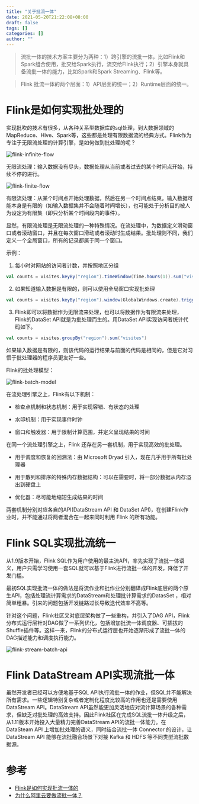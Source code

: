 ```yaml
---
title: "关于批流一体"
date: 2021-05-20T21:22:08+08:00
draft: false
tags: []
categories: []
author: ""
---
```


> 流批一体的技术方案主要分为两种：1）跨引擎的流批一体，比如Flink和Spark组合使用，批交给Spark执行，流交给Flink执行；2）引擎本身就具备流批一体的能力，比如Spark和Spark Streaming、Flink等。

> Flink 批流一体的两个层面：1）API层面的统一；2）Runtime层面的统一。

# Flink是如何实现批处理的

实现批吹的技术有很多，从各种关系型数据库的sql处理，到大数据领域的MapReduce、Hive、Spark等，这些都是处理有限数据流的经典方式。Flink作为专注于无限流处理的计算引擎，是如何做到批处理的呢？

![flink-infinite-flow](../../static/img/20210608/flink-infinite-flow.png)

无限流处理：输入数据没有尽头，数据处理从当前或者过去的某个时间点开始，持续不停的进行。

![flink-finite-flow](../../static/img/20210608/flink-finite-flow.png)

有限流处理：从某个时间点开始处理数据，然后在另一个时间点结束。输入数据可能本身是有限的（如输入数据集并不会随着时间增长），也可能处于分析目的被人为设定为有限集（即只分析某个时间段内的事件）。

显然，有限流处理是无限流处理的一种特殊情况。在流处理中，为数据定义滑动窗口或者滚动窗口，并且在每次窗口滑动或者滚动时生成结果。批处理则不同，我们定义一个全局窗口，所有的记录都属于同一个窗口。

示例：
1. 每小时对网站的访问者计数，并按照地区分组

```scala
val counts = visites.keyBy("region").timeWindow(Time.hours(1)).sum("visites")
```

2. 如果知道输入数据是有限的，则可以使用全局窗口实现批处理


```scala
val counts = visites.keyBy("region").window(GlobalWindows.create).trigger(EndOfTimeTrigger.create).sum("visites")
```

3. Flink即可以将数据作为无限流来处理，也可以将数据作为有限流来处理，Flink的DataSet API就是为批处理而生的。用DataSet API实现访问者统计代码如下。

```scala
val counts = visites.groupBy("region").sum("visites")
```

如果输入数据是有限的，则该代码的运行结果与前面的代码是相同的，但是它对习惯于批处理器的程序员更友好一些。

Flink的批处理模型：

![flink-batch-model](../../static/img/20210608/flink-batch-model.png)

在流处理引擎之上，Flink有以下机制：

* 检查点机制和状态机制：用于实现容错、有状态的处理

* 水印机制：用于实现事件时钟

* 窗口和触发器：用于限制计算范围，并定义呈现结果的时间

在同一个流处理引擎之上，Flink 还存在另一套机制，用于实现高效的批处理。

* 用于调度和恢复的回溯法：由 Microsoft Dryad 引入，现在几乎用于所有批处理器

* 用于散列和排序的特殊内存数据结构：可以在需要时，将一部分数据从内存溢出到硬盘上

* 优化器：尽可能地缩短生成结果的时间

两套机制分别对应各自的API(DataStream API 和 DataSet API)，在创建Flink作业时，并不能通过将两者混合在一起来同时利用 Flink 的所有功能。

# Flink SQL实现批流统一

从1.9版本开始，Flink SQL作为用户使用的最主流API，率先实现了流批一体语义，用户只需学习使用一套SQL就可以基于Flink进行流批一体的开发，降低了开发门槛。

最初SQL实现批流一体的做法是将流作业和批作业分别翻译成Flink底层的两个原生API，包括处理流计算需求的DataStream和处理批计算需求的DatasSet
，相对简单粗暴。引来的问题包括开发链路过长导致迭代效率不高等。

针对这个问题，Flink社区又对底层架构做了一些重构，并引入了DAG API，Flink分布式运行层针对DAG做了一系列优化，包括增加批流一体调度器、可插拔的Shuffle插件等。这样一来，Flink的分布式运行层也开始逐渐形成了流批一体的DAG描述能力和调度执行能力。

![flink-stream-batch-api](../../static/img/20210608/flink-stream-batch-api.png)

# Flink DataStream API实现流批一体

虽然开发者已经可以方便地基于SQL API执行流批一体的作业，但SQL并不能解决所有需求。一些逻辑特别复杂或者定制化程度比较高的作用也还是需要使用DataStream API。DataStream API虽然能更加灵活地应对流计算场景的各种需求，但缺乏对批处理的高效支持。因此Flink社区在完成SQL流批一体升级之后，从1.11版本开始投入大量精力完善DataStream API的流批一体能力。在 DataSteam API 上增加批处理的语义，同时结合流批一体 Connector 的设计，让 DataStream API 能够在流批融合场景下对接 Kafka 和 HDFS 等不同类型流批数据源。

# 参考

* [Flink是如何实现批流一体的](https://database.51cto.com/art/202001/609280.htm)
* [为什么阿里云要做流批一体？](https://developer.aliyun.com/article/780857)